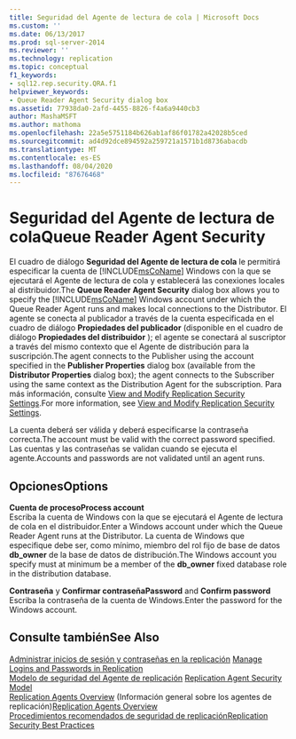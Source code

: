 ```yaml
---
title: Seguridad del Agente de lectura de cola | Microsoft Docs
ms.custom: ''
ms.date: 06/13/2017
ms.prod: sql-server-2014
ms.reviewer: ''
ms.technology: replication
ms.topic: conceptual
f1_keywords:
- sql12.rep.security.QRA.f1
helpviewer_keywords:
- Queue Reader Agent Security dialog box
ms.assetid: 77938da0-2afd-4455-8826-f4a6a9440cb3
author: MashaMSFT
ms.author: mathoma
ms.openlocfilehash: 22a5e5751184b626ab1af86f01782a42028b5ced
ms.sourcegitcommit: ad4d92dce894592a259721a1571b1d8736abacdb
ms.translationtype: MT
ms.contentlocale: es-ES
ms.lasthandoff: 08/04/2020
ms.locfileid: "87676468"
---
```

# <a name="queue-reader-agent-security"></a><span data-ttu-id="abca9-102">Seguridad del Agente de lectura de cola</span><span class="sxs-lookup"><span data-stu-id="abca9-102">Queue Reader Agent Security</span></span>
  <span data-ttu-id="abca9-103">El cuadro de diálogo **Seguridad del Agente de lectura de cola** le permitirá especificar la cuenta de [!INCLUDE[msCoName](../../includes/msconame-md.md)] Windows con la que se ejecutará el Agente de lectura de cola y establecerá las conexiones locales al distribuidor.</span><span class="sxs-lookup"><span data-stu-id="abca9-103">The **Queue Reader Agent Security** dialog box allows you to specify the [!INCLUDE[msCoName](../../includes/msconame-md.md)] Windows account under which the Queue Reader Agent runs and makes local connections to the Distributor.</span></span> <span data-ttu-id="abca9-104">El agente se conecta al publicador a través de la cuenta especificada en el cuadro de diálogo **Propiedades del publicador** (disponible en el cuadro de diálogo **Propiedades del distribuidor** ); el agente se conectará al suscriptor a través del mismo contexto que el Agente de distribución para la suscripción.</span><span class="sxs-lookup"><span data-stu-id="abca9-104">The agent connects to the Publisher using the account specified in the **Publisher Properties** dialog box (available from the **Distributor Properties** dialog box); the agent connects to the Subscriber using the same context as the Distribution Agent for the subscription.</span></span> <span data-ttu-id="abca9-105">Para más información, consulte [View and Modify Replication Security Settings](security/view-and-modify-replication-security-settings.md).</span><span class="sxs-lookup"><span data-stu-id="abca9-105">For more information, see [View and Modify Replication Security Settings](security/view-and-modify-replication-security-settings.md).</span></span>  
  
 <span data-ttu-id="abca9-106">La cuenta deberá ser válida y deberá especificarse la contraseña correcta.</span><span class="sxs-lookup"><span data-stu-id="abca9-106">The account must be valid with the correct password specified.</span></span> <span data-ttu-id="abca9-107">Las cuentas y las contraseñas se validan cuando se ejecuta el agente.</span><span class="sxs-lookup"><span data-stu-id="abca9-107">Accounts and passwords are not validated until an agent runs.</span></span>  
  
## <a name="options"></a><span data-ttu-id="abca9-108">Opciones</span><span class="sxs-lookup"><span data-stu-id="abca9-108">Options</span></span>  
 <span data-ttu-id="abca9-109">**Cuenta de proceso**</span><span class="sxs-lookup"><span data-stu-id="abca9-109">**Process account**</span></span>  
 <span data-ttu-id="abca9-110">Escriba la cuenta de Windows con la que se ejecutará el Agente de lectura de cola en el distribuidor.</span><span class="sxs-lookup"><span data-stu-id="abca9-110">Enter a Windows account under which the Queue Reader Agent runs at the Distributor.</span></span> <span data-ttu-id="abca9-111">La cuenta de Windows que especifique debe ser, como mínimo, miembro del rol fijo de base de datos **db_owner** de la base de datos de distribución.</span><span class="sxs-lookup"><span data-stu-id="abca9-111">The Windows account you specify must at minimum be a member of the **db_owner** fixed database role in the distribution database.</span></span>  
  
 <span data-ttu-id="abca9-112">**Contraseña** y **Confirmar contraseña**</span><span class="sxs-lookup"><span data-stu-id="abca9-112">**Password** and **Confirm password**</span></span>  
 <span data-ttu-id="abca9-113">Escriba la contraseña de la cuenta de Windows.</span><span class="sxs-lookup"><span data-stu-id="abca9-113">Enter the password for the Windows account.</span></span>  
  
## <a name="see-also"></a><span data-ttu-id="abca9-114">Consulte también</span><span class="sxs-lookup"><span data-stu-id="abca9-114">See Also</span></span>  
 <span data-ttu-id="abca9-115">[Administrar inicios de sesión y contraseñas en la replicación](security/identity-and-access-control-replication.md#manage-logins-and-passwords-in-replication) </span><span class="sxs-lookup"><span data-stu-id="abca9-115">[Manage Logins and Passwords in Replication](security/identity-and-access-control-replication.md#manage-logins-and-passwords-in-replication) </span></span>  
 <span data-ttu-id="abca9-116">[Modelo de seguridad del Agente de replicación](security/replication-agent-security-model.md) </span><span class="sxs-lookup"><span data-stu-id="abca9-116">[Replication Agent Security Model](security/replication-agent-security-model.md) </span></span>  
 <span data-ttu-id="abca9-117">[Replication Agents Overview](agents/replication-agents-overview.md)  (Información general sobre los agentes de replicación)</span><span class="sxs-lookup"><span data-stu-id="abca9-117">[Replication Agents Overview](agents/replication-agents-overview.md) </span></span>  
 [<span data-ttu-id="abca9-118">Procedimientos recomendados de seguridad de replicación</span><span class="sxs-lookup"><span data-stu-id="abca9-118">Replication Security Best Practices</span></span>](security/replication-security-best-practices.md)  
  
  
